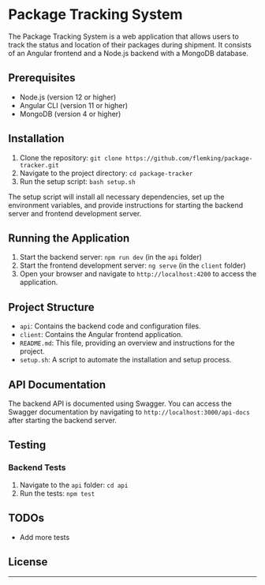 # Package Tracking System

The Package Tracking System is a web application that allows users to track the status and location of their packages during shipment. It consists of an Angular frontend and a Node.js backend with a MongoDB database.

## Prerequisites

- Node.js (version 12 or higher)
- Angular CLI (version 11 or higher)
- MongoDB (version 4 or higher)

## Installation

1. Clone the repository: `git clone https://github.com/flemking/package-tracker.git`
2. Navigate to the project directory: `cd package-tracker`
3. Run the setup script: `bash setup.sh`

The setup script will install all necessary dependencies, set up the environment variables, and provide instructions for starting the backend server and frontend development server.

## Running the Application

1. Start the backend server: `npm run dev` (in the `api` folder)
2. Start the frontend development server: `ng serve` (in the `client` folder)
3. Open your browser and navigate to `http://localhost:4200` to access the application.

## Project Structure

- `api`: Contains the backend code and configuration files.
- `client`: Contains the Angular frontend application.
- `README.md`: This file, providing an overview and instructions for the project.
- `setup.sh`: A script to automate the installation and setup process.

## API Documentation

The backend API is documented using Swagger. You can access the Swagger documentation by navigating to `http://localhost:3000/api-docs` after starting the backend server.

## Testing

### Backend Tests

1. Navigate to the `api` folder: `cd api`
2. Run the tests: `npm test`

## TODOs

- Add more tests

## License

---
